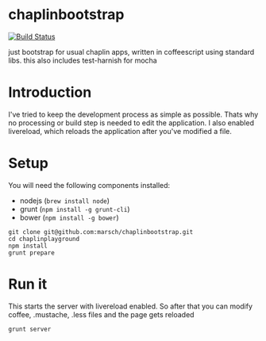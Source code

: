 chaplinbootstrap
=================

[![Build Status](https://travis-ci.org/marsch/chaplinbootstrap.png?branch=master)](https://travis-ci.org/marsch/chaplinbootstrap)

just bootstrap for usual chaplin apps, written in coffeescript using
standard libs. this also includes test-harnish for mocha

# Introduction
I've tried to keep the development process as simple as possible. Thats why no processing or build step is needed to edit the
application. I also enabled livereload, which reloads the application after you've modified a file.


# Setup

You will need the following components installed:

 * nodejs (`brew install node`)
 * grunt (`npm install -g grunt-cli`)
 * bower (`npm install -g bower`)

```
git clone git@github.com:marsch/chaplinbootstrap.git
cd chaplinplayground
npm install
grunt prepare
```

# Run it
This starts the server with livereload enabled. So after that you can modify coffee, .mustache, .less files and the page gets reloaded
```
grunt server
```
